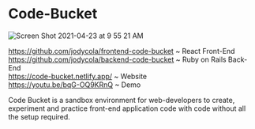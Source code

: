 # Code-Bucket

<img center alt="Screen Shot 2021-04-23 at 9 55 21 AM" src="https://user-images.githubusercontent.com/73686621/115886524-0339e780-a41f-11eb-99b8-7a8b561e97d6.png">

https://github.com/jodycola/frontend-code-bucket ~ React Front-End \
https://github.com/jodycola/backend-code-bucket ~ Ruby on Rails Back-End \
https://code-bucket.netlify.app/ ~ Website \
https://youtu.be/bqG-OQ9KRnQ ~ Demo

Code Bucket is a sandbox environment for web-developers to create, experiment and practice front-end application code with code without all the setup required.
